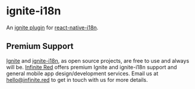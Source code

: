 # ignite-i18n

An [ignite plugin](https://github.com/infinitered/ignite) for [react-native-i18n](https://github.com/AlexanderZaytsev/react-native-i18n).

## Premium Support

[Ignite](https://infinite.red/ignite) and [ignite-i18n](https://github.com/infinitered/ignite-i18n), as open source projects, are free to use and always will be. [Infinite Red](https://infinite.red/) offers premium Ignite and ignite-i18n support and general mobile app design/development services. Email us at [hello@infinite.red](mailto:hello@infinite.red) to get in touch with us for more details.
